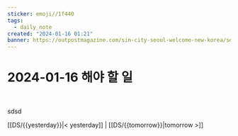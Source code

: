 ```yaml
---
sticker: emoji//1f440
tags:
  - daily_note
created: "2024-01-16 01:21"
banner: https://outpostmagazine.com/sin-city-seoul-welcome-new-korea/seoul-skyline-photo/
---
```

# 2024-01-16 해야 할 일

​

sdsd


[[DS/{{yesterday}}|< yesterday]] | [[DS/{{tomorrow}}|tomorrow >]]